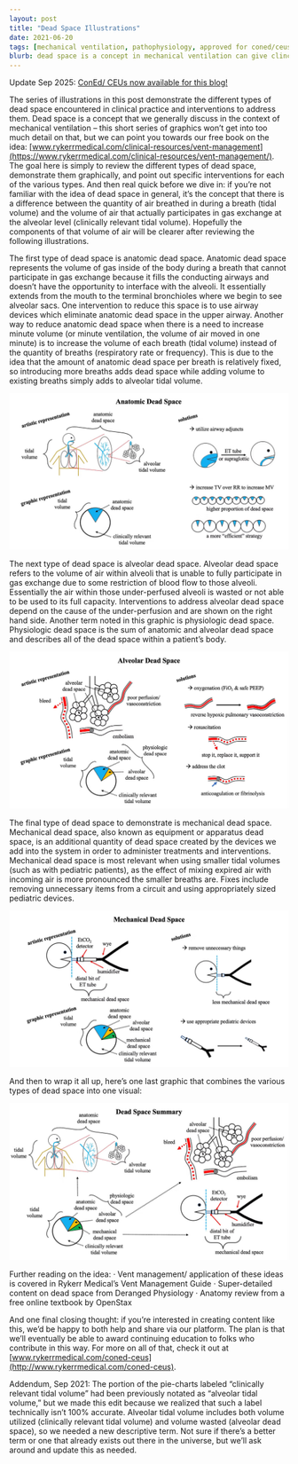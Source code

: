 ```yaml
---
layout: post
title: "Dead Space Illustrations"
date: 2021-06-20
tags: [mechanical ventilation, pathophysiology, approved for coned/ceus]
blurb: dead space is a concept in mechanical ventilation can give clinciains a bit of trouble, both in understanding how it works and in adjusting interventions to mitigate its effects; the series of illustrations in this post explain the different types of dead space and how to address them
---
```


Update Sep 2025: [ConEd/ CEUs now available for this blog!](https://www.rykerrmedical.com/coned-ceus/)

The series of illustrations in this post demonstrate the different types of dead space encountered in clinical practice and interventions to address them. Dead space is a concept that we generally discuss in the context of mechanical ventilation – this short series of graphics won’t get into too much detail on that, but we can point you towards our free book on the idea: [www.rykerrmedical.com/clinical-resources/vent-management](https://www.rykerrmedical.com/clinical-resources/vent-management/). The goal here is simply to review the different types of dead space, demonstrate them graphically, and point out specific interventions for each of the various types. And then real quick before we dive in: if you’re not familiar with the idea of dead space in general, it’s the concept that there is a difference between the quantity of air breathed in during a breath (tidal volume) and the volume of air that actually participates in gas exchange at the alveolar level (clinically relevant tidal volume). Hopefully the components of that volume of air will be clearer after reviewing the following illustrations.

The first type of dead space is anatomic dead space. Anatomic dead space represents the volume of gas inside of the body during a breath that cannot participate in gas exchange because it fills the conducting airways and doesn’t have the opportunity to interface with the alveoli. It essentially extends from the mouth to the terminal bronchioles where we begin to see alveolar sacs. One intervention to reduce this space is to use airway devices which eliminate anatomic dead space in the upper airway.  Another way to reduce anatomic dead space when there is a need to increase minute volume (or minute ventilation, the volume of air moved in one minute) is to increase the volume of each breath (tidal volume) instead of the quantity of breaths (respiratory rate or frequency). This is due to the idea that the amount of anatomic dead space per breath is relatively fixed, so introducing more breaths adds dead space while adding volume to existing breaths simply adds to alveolar tidal volume.

<img src="https://raw.githubusercontent.com/rykerrmedical/website-files/main/images/blog/2021-06-20-dead-space-illustrations/anatomic-dead-space.jpg" alt="anatomic dead space" />

The next type of dead space is alveolar dead space. Alveolar dead space refers to the volume of air within alveoli that is unable to fully participate in gas exchange due to some restriction of blood flow to those alveoli. Essentially the air within those under-perfused alveoli is wasted or not able to be used to its full capacity. Interventions to address alveolar dead space depend on the cause of the under-perfusion and are shown on the right hand side. Another term noted in this graphic is physiologic dead space. Physiologic dead space is the sum of anatomic and alveolar dead space and describes all of the dead space within a patient’s body. 

<img src="https://raw.githubusercontent.com/rykerrmedical/website-files/main/images/blog/2021-06-20-dead-space-illustrations/alveolar-dead-space.jpg" alt="alveolar dead space" />

The final type of dead space to demonstrate is mechanical dead space. Mechanical dead space, also known as equipment or apparatus dead space, is an additional quantity of dead space created by the devices we add into the system in order to administer treatments and interventions. Mechanical dead space is most relevant when using smaller tidal volumes (such as with pediatric patients), as the effect of mixing expired air with incoming air is more pronounced the smaller breaths are. Fixes include removing unnecessary items from a circuit and using appropriately sized pediatric devices.

<img src="https://raw.githubusercontent.com/rykerrmedical/website-files/main/images/blog/2021-06-20-dead-space-illustrations/mechanical-dead-space.jpg" alt="mechanical dead space" />

And then to wrap it all up, here’s one last graphic that combines the various types of dead space into one visual:

<img src="https://raw.githubusercontent.com/rykerrmedical/website-files/main/images/blog/2021-06-20-dead-space-illustrations/dead-space-summary.jpg" alt="dead space summary" />

Further reading on the idea:
· Vent management/ application of these ideas is covered in Rykerr Medical’s Vent Management Guide
· Super-detailed content on dead space from Deranged Physiology
· Anatomy review from a free online textbook by OpenStax

And one final closing thought: if you’re interested in creating content like this, we’d be happy to both help and share via our platform. The plan is that we’ll eventually be able to award continuing education to folks who contribute in this way. For more on all of that, check it out at [www.rykerrmedical.com/coned-ceus](http://www.rykerrmedical.com/coned-ceus). 

Addendum, Sep 2021:  The portion of the pie-charts labeled “clinically relevant tidal volume” had been previously notated as “alveolar tidal volume,” but we made this edit because we realized that such a label technically isn’t 100% accurate.  Alveolar tidal volume includes both volume utilized (clinically relevant tidal volume) and volume wasted (alveolar dead space), so we needed a new descriptive term.  Not sure if there’s a better term or one that already exists out there in the universe, but we’ll ask around and update this as needed.
